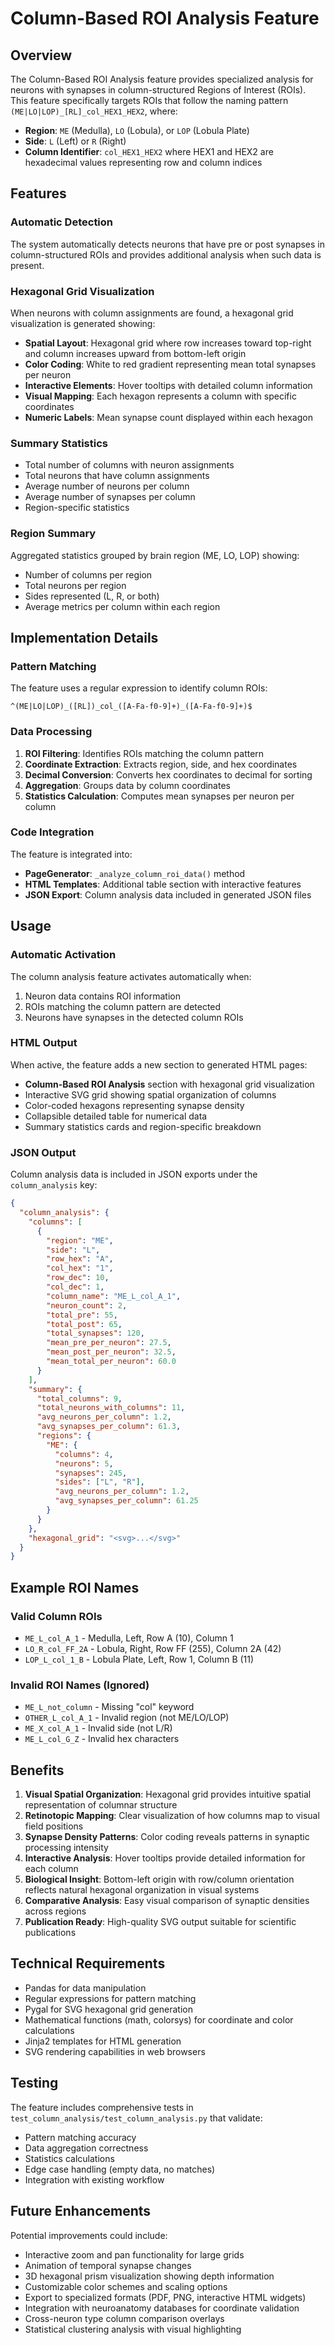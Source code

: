 # Column-Based ROI Analysis Feature

## Overview

The Column-Based ROI Analysis feature provides specialized analysis for neurons with synapses in column-structured Regions of Interest (ROIs). This feature specifically targets ROIs that follow the naming pattern `(ME|LO|LOP)_[RL]_col_HEX1_HEX2`, where:

- **Region**: `ME` (Medulla), `LO` (Lobula), or `LOP` (Lobula Plate)
- **Side**: `L` (Left) or `R` (Right)
- **Column Identifier**: `col_HEX1_HEX2` where HEX1 and HEX2 are hexadecimal values representing row and column indices

## Features

### Automatic Detection
The system automatically detects neurons that have pre or post synapses in column-structured ROIs and provides additional analysis when such data is present.

### Hexagonal Grid Visualization
When neurons with column assignments are found, a hexagonal grid visualization is generated showing:

- **Spatial Layout**: Hexagonal grid where row increases toward top-right and column increases upward from bottom-left origin
- **Color Coding**: White to red gradient representing mean total synapses per neuron
- **Interactive Elements**: Hover tooltips with detailed column information
- **Visual Mapping**: Each hexagon represents a column with specific coordinates
- **Numeric Labels**: Mean synapse count displayed within each hexagon

### Summary Statistics
- Total number of columns with neuron assignments
- Total neurons that have column assignments
- Average number of neurons per column
- Average number of synapses per column
- Region-specific statistics

### Region Summary
Aggregated statistics grouped by brain region (ME, LO, LOP) showing:
- Number of columns per region
- Total neurons per region
- Sides represented (L, R, or both)
- Average metrics per column within each region

## Implementation Details

### Pattern Matching
The feature uses a regular expression to identify column ROIs:
```regex
^(ME|LO|LOP)_([RL])_col_([A-Fa-f0-9]+)_([A-Fa-f0-9]+)$
```

### Data Processing
1. **ROI Filtering**: Identifies ROIs matching the column pattern
2. **Coordinate Extraction**: Extracts region, side, and hex coordinates
3. **Decimal Conversion**: Converts hex coordinates to decimal for sorting
4. **Aggregation**: Groups data by column coordinates
5. **Statistics Calculation**: Computes mean synapses per neuron per column

### Code Integration
The feature is integrated into:
- **PageGenerator**: `_analyze_column_roi_data()` method
- **HTML Templates**: Additional table section with interactive features
- **JSON Export**: Column analysis data included in generated JSON files

## Usage

### Automatic Activation
The column analysis feature activates automatically when:
1. Neuron data contains ROI information
2. ROIs matching the column pattern are detected
3. Neurons have synapses in the detected column ROIs

### HTML Output
When active, the feature adds a new section to generated HTML pages:
- **Column-Based ROI Analysis** section with hexagonal grid visualization
- Interactive SVG grid showing spatial organization of columns
- Color-coded hexagons representing synapse density
- Collapsible detailed table for numerical data
- Summary statistics cards and region-specific breakdown

### JSON Output
Column analysis data is included in JSON exports under the `column_analysis` key:
```json
{
  "column_analysis": {
    "columns": [
      {
        "region": "ME",
        "side": "L",
        "row_hex": "A",
        "col_hex": "1",
        "row_dec": 10,
        "col_dec": 1,
        "column_name": "ME_L_col_A_1",
        "neuron_count": 2,
        "total_pre": 55,
        "total_post": 65,
        "total_synapses": 120,
        "mean_pre_per_neuron": 27.5,
        "mean_post_per_neuron": 32.5,
        "mean_total_per_neuron": 60.0
      }
    ],
    "summary": {
      "total_columns": 9,
      "total_neurons_with_columns": 11,
      "avg_neurons_per_column": 1.2,
      "avg_synapses_per_column": 61.3,
      "regions": {
        "ME": {
          "columns": 4,
          "neurons": 5,
          "synapses": 245,
          "sides": ["L", "R"],
          "avg_neurons_per_column": 1.2,
          "avg_synapses_per_column": 61.25
        }
      }
    },
    "hexagonal_grid": "<svg>...</svg>"
  }
}
```

## Example ROI Names

### Valid Column ROIs
- `ME_L_col_A_1` - Medulla, Left, Row A (10), Column 1
- `LO_R_col_FF_2A` - Lobula, Right, Row FF (255), Column 2A (42)
- `LOP_L_col_1_B` - Lobula Plate, Left, Row 1, Column B (11)

### Invalid ROI Names (Ignored)
- `ME_L_not_column` - Missing "col" keyword
- `OTHER_L_col_A_1` - Invalid region (not ME/LO/LOP)
- `ME_X_col_A_1` - Invalid side (not L/R)
- `ME_L_col_G_Z` - Invalid hex characters

## Benefits

1. **Visual Spatial Organization**: Hexagonal grid provides intuitive spatial representation of columnar structure
2. **Retinotopic Mapping**: Clear visualization of how columns map to visual field positions
3. **Synapse Density Patterns**: Color coding reveals patterns in synaptic processing intensity
4. **Interactive Analysis**: Hover tooltips provide detailed information for each column
5. **Biological Insight**: Bottom-left origin with row/column orientation reflects natural hexagonal organization in visual systems
6. **Comparative Analysis**: Easy visual comparison of synaptic densities across regions
7. **Publication Ready**: High-quality SVG output suitable for scientific publications

## Technical Requirements

- Pandas for data manipulation
- Regular expressions for pattern matching
- Pygal for SVG hexagonal grid generation
- Mathematical functions (math, colorsys) for coordinate and color calculations
- Jinja2 templates for HTML generation
- SVG rendering capabilities in web browsers

## Testing

The feature includes comprehensive tests in `test_column_analysis/test_column_analysis.py` that validate:
- Pattern matching accuracy
- Data aggregation correctness
- Statistics calculations
- Edge case handling (empty data, no matches)
- Integration with existing workflow

## Future Enhancements

Potential improvements could include:
- Interactive zoom and pan functionality for large grids
- Animation of temporal synapse changes
- 3D hexagonal prism visualization showing depth information
- Customizable color schemes and scaling options
- Export to specialized formats (PDF, PNG, interactive HTML widgets)
- Integration with neuroanatomy databases for coordinate validation
- Cross-neuron type column comparison overlays
- Statistical clustering analysis with visual highlighting